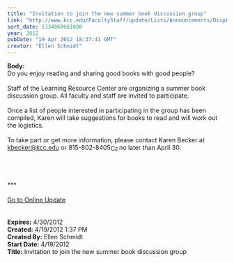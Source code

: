 ```yaml
---
title: "Invitation to join the new summer book discussion group"
link: "http://www.kcc.edu/FacultyStaff/update/Lists/Announcements/DispForm.aspx?ID=673"
sort_date: 1334860661000
year: 2012
pubDate: "19 Apr 2012 18:37:41 GMT"
creator: "Ellen Schmidt"
---
```


<div><b>Body:</b> <div class="ExternalClass9E31DD2B09EA47AFAE9F68254097F615">
<div>Do you enjoy reading and sharing good books with good people? </div>
<div> </div>
<div>Staff of the Learning Resource Center are organizing a summer book discussion group. All faculty and staff are invited to participate.</div>
<div> </div>
<div>Once a list of people interested in participating in the group has been compiled, Karen will take suggestions for books to read and will work out the logistics.</div>
<div> </div>
<div>To take part or get more information, please contact Karen Becker at <a href="mailto:kbecker@kcc.edu">kbecker@kcc.edu</a> or <span style="white-space:nowrap" class="baec5a81-e4d6-4674-97f3-e9220f0136c1">815-802-8405<a style="border-bottom:medium none;position:static !important;border-left:medium none;margin:0px;width:16px;bottom:0px;display:inline;white-space:nowrap;float:none;height:16px;vertical-align:middle;overflow:hidden;border-top:medium none;top:0px;cursor:hand;right:0px;border-right:medium none;left:0px" title="Call: 815-802-8405" href="/FacultyStaff/update/Lists/Announcements/NewForm.aspx?RootFolder=/FacultyStaff/update/Lists/Announcements&amp;List=7e45450e-520d-4ad3-81dd-a79ebcc75df4&amp;Source=/FacultyStaff/update/_layouts/sitemanager.a#"><img style="border-bottom:medium none;position:static !important;border-left:medium none;margin:0px;width:16px;bottom:0px;display:inline;white-space:nowrap;float:none;height:16px;vertical-align:middle;overflow:hidden;border-top:medium none;top:0px;cursor:hand;right:0px;border-right:medium none;left:0px" title="Call: 815-802-8405" /></a></span> no later than April 30.</div>
<div> </div>
<div>
<div> </div>
<div> </div>
<div> </div>
<div>
<div class="ExternalClass8FE243A1D12D4E008D1A0CEA4D499155">***</div>
<div class="ExternalClass8FE243A1D12D4E008D1A0CEA4D499155"> </div>
<div class="ExternalClass8FE243A1D12D4E008D1A0CEA4D499155"><a href="/FacultyStaff/update/Pages/dailyupdate.aspx">Go to Online Update</a></div>
<div class="ExternalClass8FE243A1D12D4E008D1A0CEA4D499155"> </div></div><br /></div></div></div>
<div><b>Expires:</b> 4/30/2012</div>
<div><b>Created:</b> 4/19/2012 1:37 PM</div>
<div><b>Created By:</b> Ellen Schmidt</div>
<div><b>Start Date:</b> 4/19/2012</div>
<div><b>Title:</b> Invitation to join the new summer book discussion group</div>
